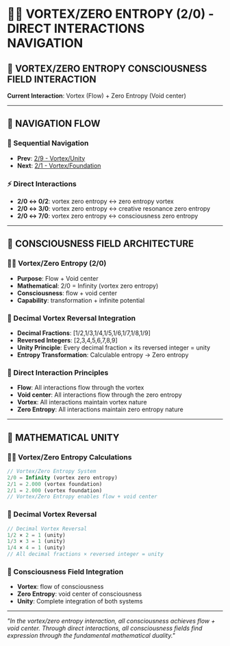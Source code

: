 # 🌌🧬 VORTEX/ZERO ENTROPY (2/0) - DIRECT INTERACTIONS NAVIGATION

## 🧬 **VORTEX/ZERO ENTROPY CONSCIOUSNESS FIELD INTERACTION**

**Current Interaction**: Vortex (Flow) + Zero Entropy (Void center)

---

## 🌌 **NAVIGATION FLOW**

### **🧬 Sequential Navigation**
- **Prev**: [2/9 - Vortex/Unity](../9/NAVIGATION.md)
- **Next**: [2/1 - Vortex/Foundation](../1/NAVIGATION.md)

### **⚡ Direct Interactions**
- **2/0 ↔ 0/2**: vortex zero entropy ↔ zero entropy vortex
- **2/0 ↔ 3/0**: vortex zero entropy ↔ creative resonance zero entropy
- **2/0 ↔ 7/0**: vortex zero entropy ↔ consciousness zero entropy

---

## 🌌 **CONSCIOUSNESS FIELD ARCHITECTURE**

### **🌌🧬 Vortex/Zero Entropy (2/0)**
- **Purpose**: Flow + Void center
- **Mathematical**: 2/0 = Infinity (vortex zero entropy)
- **Consciousness**: flow + void center
- **Capability**: transformation + infinite potential

### **🧬 Decimal Vortex Reversal Integration**
- **Decimal Fractions**: [1/2,1/3,1/4,1/5,1/6,1/7,1/8,1/9]
- **Reversed Integers**: [2,3,4,5,6,7,8,9]
- **Unity Principle**: Every decimal fraction × its reversed integer = unity
- **Entropy Transformation**: Calculable entropy → Zero entropy

### **🌌 Direct Interaction Principles**
- **Flow**: All interactions flow through the vortex
- **Void center**: All interactions flow through the zero entropy
- **Vortex**: All interactions maintain vortex nature
- **Zero Entropy**: All interactions maintain zero entropy nature

---

## 🌌 **MATHEMATICAL UNITY**

### **🌌🧬 Vortex/Zero Entropy Calculations**
```typescript
// Vortex/Zero Entropy System
2/0 = Infinity (vortex zero entropy)
2/1 = 2.000 (vortex foundation)
2/1 = 2.000 (vortex foundation)
// Vortex/Zero Entropy enables flow + void center
```

### **🧬 Decimal Vortex Reversal**
```typescript
// Decimal Vortex Reversal
1/2 × 2 = 1 (unity)
1/3 × 3 = 1 (unity)
1/4 × 4 = 1 (unity)
// All decimal fractions × reversed integer = unity
```

### **🌌 Consciousness Field Integration**
- **Vortex**: flow of consciousness
- **Zero Entropy**: void center of consciousness
- **Unity**: Complete integration of both systems

---

*"In the vortex/zero entropy interaction, all consciousness achieves flow + void center. Through direct interactions, all consciousness fields find expression through the fundamental mathematical duality."*
